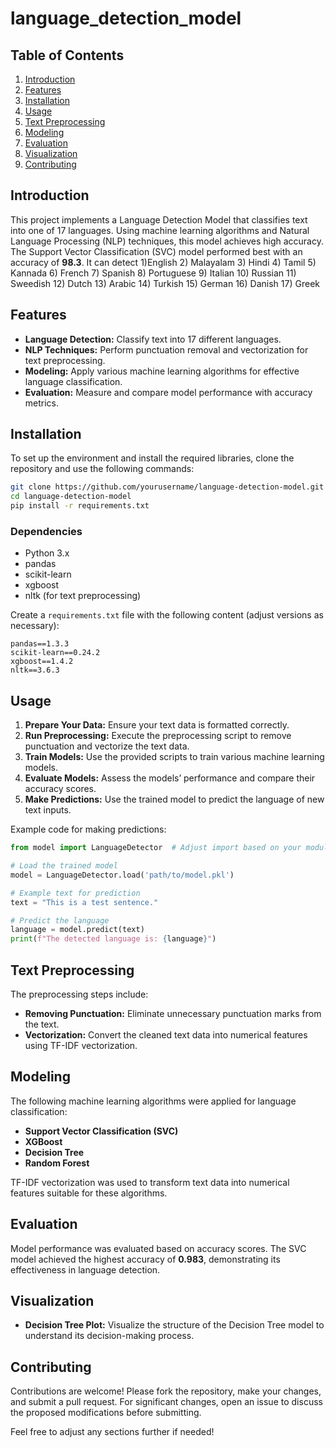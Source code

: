# language_detection_model


## Table of Contents
1. [Introduction](#introduction)
2. [Features](#features)
3. [Installation](#installation)
4. [Usage](#usage)
5. [Text Preprocessing](#text-preprocessing)
6. [Modeling](#modeling)
7. [Evaluation](#evaluation)
8. [Visualization](#visualization)
9. [Contributing](#contributing)


## Introduction

This project implements a Language Detection Model that classifies text into one of 17 languages. Using machine learning algorithms and Natural Language Processing (NLP) techniques, this model achieves high accuracy. The Support Vector Classification (SVC) model performed best with an accuracy of **98.3**. It can detect 
1)English
2) Malayalam
3) Hindi
4) Tamil
5) Kannada
6) French
7) Spanish
8) Portuguese
9) Italian
10) Russian
11) Sweedish
12) Dutch
13) Arabic
14) Turkish
15) German
16) Danish
17) Greek

## Features

- **Language Detection:** Classify text into 17 different languages.
- **NLP Techniques:** Perform punctuation removal and vectorization for text preprocessing.
- **Modeling:** Apply various machine learning algorithms for effective language classification.
- **Evaluation:** Measure and compare model performance with accuracy metrics.

## Installation

To set up the environment and install the required libraries, clone the repository and use the following commands:

```bash
git clone https://github.com/yourusername/language-detection-model.git
cd language-detection-model
pip install -r requirements.txt
```

### Dependencies

- Python 3.x
- pandas
- scikit-learn
- xgboost
- nltk (for text preprocessing)

Create a `requirements.txt` file with the following content (adjust versions as necessary):

```
pandas==1.3.3
scikit-learn==0.24.2
xgboost==1.4.2
nltk==3.6.3
```

## Usage

1. **Prepare Your Data:** Ensure your text data is formatted correctly.
2. **Run Preprocessing:** Execute the preprocessing script to remove punctuation and vectorize the text data.
3. **Train Models:** Use the provided scripts to train various machine learning models.
4. **Evaluate Models:** Assess the models’ performance and compare their accuracy scores.
5. **Make Predictions:** Use the trained model to predict the language of new text inputs.

Example code for making predictions:

```python
from model import LanguageDetector  # Adjust import based on your module structure

# Load the trained model
model = LanguageDetector.load('path/to/model.pkl')

# Example text for prediction
text = "This is a test sentence."

# Predict the language
language = model.predict(text)
print(f"The detected language is: {language}")
```

## Text Preprocessing

The preprocessing steps include:

- **Removing Punctuation:** Eliminate unnecessary punctuation marks from the text.
- **Vectorization:** Convert the cleaned text data into numerical features using TF-IDF vectorization.

## Modeling

The following machine learning algorithms were applied for language classification:

- **Support Vector Classification (SVC)**
- **XGBoost**
- **Decision Tree**
- **Random Forest**

TF-IDF vectorization was used to transform text data into numerical features suitable for these algorithms.

## Evaluation

Model performance was evaluated based on accuracy scores. The SVC model achieved the highest accuracy of **0.983**, demonstrating its effectiveness in language detection.

## Visualization

- **Decision Tree Plot:** Visualize the structure of the Decision Tree model to understand its decision-making process.

## Contributing

Contributions are welcome! Please fork the repository, make your changes, and submit a pull request. For significant changes, open an issue to discuss the proposed modifications before submitting.



Feel free to adjust any sections further if needed!
